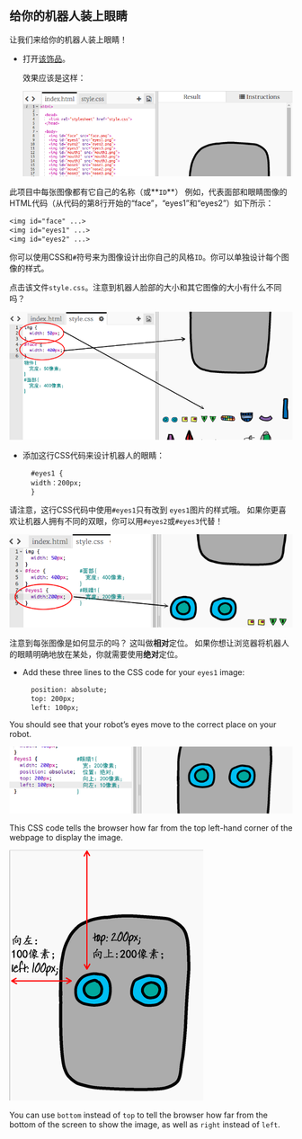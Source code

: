 ## 给你的机器人装上眼睛

让我们来给你的机器人装上眼睛！

+ 打开[该饰品](http://jumpto.cc/web-robot)。
    
    效果应该是这样：
    
    ![screenshot](images/robot-starter.png)

此项目中每张图像都有它自己的名称（或**`ID`**） 例如，代表面部和眼睛图像的HTML代码（从代码的第8行开始的“face”，“eyes1”和“eyes2”）如下所示：

    <img id="face" ...>
    <img id="eyes1" ...>
    <img id="eyes2" ...>
    

你可以使用CSS和`#`符号来为图像设计出你自己的风格`ID`。你可以单独设计每个图像的样式。

点击该文件`style.css`。注意到机器人脸部的大小和其它图像的大小有什么不同吗？

![screenshot](images/robot-id.png)

+ 添加这行CSS代码来设计机器人的眼睛：
    
        #eyes1 {
        width：200px; 
        }
        

请注意，这行CSS代码中使用`#eyes1`只有改到 `eyes1`图片的样式哦。 如果你更喜欢让机器人拥有不同的双眼，你可以用`#eyes2`或`#eyes3`代替！

![screenshot](images/robot-eyes-width.png)

注意到每张图像是如何显示的吗？ 这叫做**相对**定位。 如果你想让浏览器将机器人的眼睛明确地放在某处，你就需要使用**绝对**定位。

+ Add these three lines to the CSS code for your `eyes1` image:
    
        position: absolute;
        top: 200px;
        left: 100px;
        

You should see that your robot’s eyes move to the correct place on your robot.

![screenshot](images/robot-eyes-position.png)

This CSS code tells the browser how far from the top left-hand corner of the webpage to display the image.

![screenshot](images/robot-eyes-position2.png)

You can use `bottom` instead of `top` to tell the browser how far from the bottom of the screen to show the image, as well as `right` instead of `left`.
